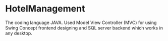 # HotelManagement
The coding language JAVA. Used Model View Controller (MVC) for using Swing Concept frontend designing and SQL server backend which works in any desktop.
